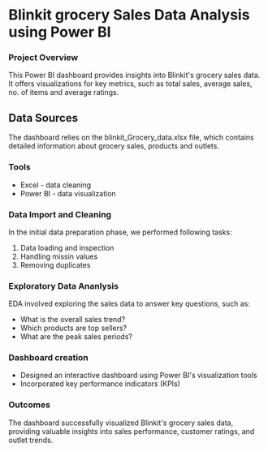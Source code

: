 # Blinkit grocery Sales Data Analysis using Power BI

### Project Overview

This Power BI dashboard provides insights into Blinkit's grocery sales data. It offers visualizations for key metrics, such as total sales, average sales, no. of items and average ratings. 

## Data Sources

The dashboard relies on the blinkit_Grocery_data.xlsx file, which contains detailed information about grocery sales, products and outlets.

### Tools

- Excel - data cleaning
- Power BI - data visualization


### Data Import and Cleaning

In the initial data preparation phase, we performed following tasks:
1. Data loading and inspection
2. Handling missin values
3. Removing duplicates

### Exploratory Data Ananlysis

EDA involved exploring the sales data to answer key questions, such as:

- What is the overall sales trend?
- Which products are top sellers?
- What are the peak sales periods?

### Dashboard creation

- Designed an interactive dashboard using Power BI's visualization tools
- Incorporated key performance indicators (KPIs)


### Outcomes

The dashboard successfully visualized Blinkit's grocery sales data, providing valuable insights into sales performance, customer ratings, and outlet trends.














